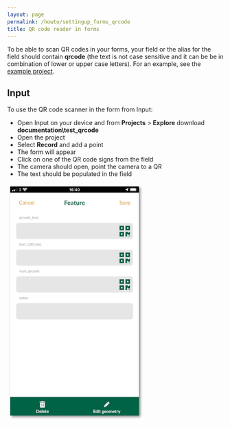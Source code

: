 ```yaml
---
layout: page
permalink: /howto/settingup_forms_qrcode
title: QR code reader in forms
---
```


To be able to scan QR codes in your forms, your field or the alias for the field should contain **qrcode** (the text is not case sensitive and it can be be in combination of lower or upper case letters). For an example, see the [example project](https://public.cloudmergin.com/projects/documentation/test_qrcode/).

## Input

To use the QR code scanner in the form from Input:

- Open Input on your device and from **Projects** > **Explore** download **documentation\test_qrcode**
- Open the project
- Select **Record** and add a point
- The form will appear
- Click on one of the QR code signs from the field
- The camera should open, point the camera to a QR
- The text should be populated in the field

![slider](../images/input_forms_qrcode.png)
